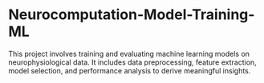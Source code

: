 # Neurocomputation-Model-Training-ML
This project involves training and evaluating machine learning models on neurophysiological data. It includes data preprocessing, feature extraction, model selection, and performance analysis to derive meaningful insights.
